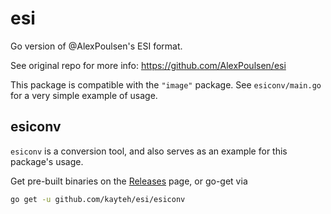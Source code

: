 # esi

Go version of @AlexPoulsen's ESI format.

See original repo for more info: https://github.com/AlexPoulsen/esi

This package is compatible with the `"image"` package. See `esiconv/main.go` for a very simple example of usage.

## esiconv

`esiconv` is a conversion tool, and also serves as an example for this package's usage.

Get pre-built binaries on the [Releases](https://github.com/kayteh/esi/releases/tag/0.1) page, or go-get via

```bash
go get -u github.com/kayteh/esi/esiconv
```
